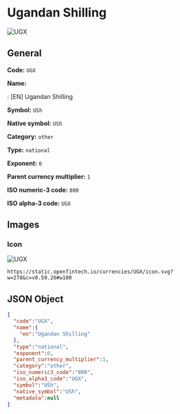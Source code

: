 
# Ugandan Shilling 
![UGX](https://static.openfintech.io/currencies/UGX/icon.svg?w=278&c=v0.59.26#w100)  

## General 
 
**Code:** `UGX` 
 
**Name:** 
 
:	[EN] Ugandan Shilling 
 
**Symbol:** `USh` 
 
**Native symbol:** `USh` 
 
**Category:** `other` 
 
**Type:** `national` 
 
**Exponent:** `0` 
 
**Parent currency multiplier:** `1` 
 
**ISO numeric-3 code:** `800` 
 
**ISO alpha-3 code:** `UGX` 
 

## Images 

### Icon 
 
![UGX](https://static.openfintech.io/currencies/UGX/icon.svg?w=278&c=v0.59.26#w100)  

```
https://static.openfintech.io/currencies/UGX/icon.svg?w=278&c=v0.59.26#w100
```  

## JSON Object 

```json
{
  "code":"UGX",
  "name":{
    "en":"Ugandan Shilling"
  },
  "type":"national",
  "exponent":0,
  "parent_currency_multiplier":1,
  "category":"other",
  "iso_numeric3_code":"800",
  "iso_alpha3_code":"UGX",
  "symbol":"USh",
  "native_symbol":"USh",
  "metadata":null
}
```  
